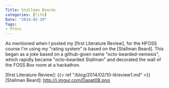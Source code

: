 ```yaml
---
Title: Stallman Beards
categories: [life]
Date: "2014-02-19"
Tags:
- hfoss
---
```


As mentioned when I posted my [first Literature Review], for the HFOSS course I'm using my "rating system" is based on the [Stallman Beard]. This began as a joke based on a github-given name "octo-bearded-nemesis", which rapidly became "octo-bearded Stallman" and decorated the wall of the FOSS Box room at a hackathon.

[first Literature Review]: {{< ref "/blog/2014/02/10-litreview1.md" >}}
[Stallman Beard]: http://i.imgur.com/Daqat0B.png

